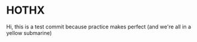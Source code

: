 # HOTHX

Hi, this is a test commit because practice makes perfect (and we're all in a yellow submarine)